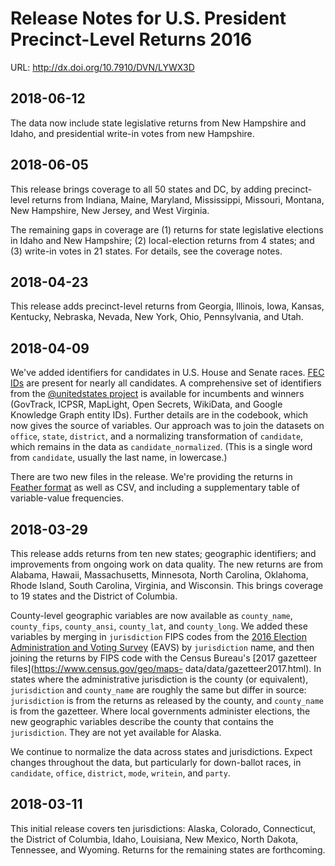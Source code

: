 # Release Notes for U.S. President Precinct-Level Returns 2016

URL: http://dx.doi.org/10.7910/DVN/LYWX3D


## 2018-06-12

The data now include state legislative returns from New Hampshire and Idaho,
and presidential write-in votes from new Hampshire.


## 2018-06-05

This release brings coverage to all 50 states and DC, by adding precinct-level
returns from Indiana, Maine, Maryland, Mississippi, Missouri, Montana, New
Hampshire, New Jersey, and West Virginia.

The remaining gaps in coverage are
(1) returns for state legislative elections in Idaho and New Hampshire; (2)
local-election returns from 4 states; and (3) write-in votes in 21 states. For
details, see the coverage notes.


## 2018-04-23

This release adds precinct-level returns from Georgia, Illinois, Iowa, Kansas,
Kentucky, Nebraska, Nevada, New York, Ohio, Pennsylvania, and Utah.


## 2018-04-09

We've added identifiers for candidates in U.S. House and Senate races. [FEC
IDs](https://www.fec.gov/data) are present for nearly all candidates. A
comprehensive set of identifiers from the [@unitedstates
project](https://github.com/unitedstates/congress-legislators) is available for
incumbents and winners (GovTrack, ICPSR, MapLight, Open Secrets, WikiData, and
Google Knowledge Graph entity IDs). Further details are in the codebook, which
now gives the source of variables. Our approach was to join the datasets on
`office`, `state`, `district`, and a normalizing transformation of `candidate`,
which remains in the data as `candidate_normalized`. (This is a single word
from `candidate`, usually the last name, in lowercase.)

There are two new
files in the release. We're providing the returns in [Feather
format](https://github.com/wesm/feather) as well as CSV, and including a
supplementary table of variable-value frequencies.


## 2018-03-29

This release adds returns from ten new states; geographic identifiers; and
improvements from ongoing work on data quality. The new returns are from
Alabama, Hawaii, Massachusetts, Minnesota, North Carolina, Oklahoma, Rhode
Island, South Carolina, Virginia, and Wisconsin. This brings coverage to 19
states and the District of Columbia.

County-level geographic variables are now
available as `county_name`, `county_fips`, `county_ansi`, `county_lat`, and
`county_long`. We added these variables by merging in `jurisdiction` FIPS codes
from the [2016 Election Administration and Voting
Survey](https://www.eac.gov/research-and-data/datasets-codebooks-and-surveys)
(EAVS) by `jurisdiction` name, and then joining the returns by FIPS code with
the Census Bureau's [2017 gazetteer files](https://www.census.gov/geo/maps-
data/data/gazetteer2017.html). In states where the administrative jurisdiction
is the county (or equivalent), `jurisdiction` and `county_name` are roughly the
same but differ in source: `jurisdiction` is from the returns as released by
the county, and `county_name` is from the gazetteer. Where local governments
administer elections, the new geographic variables describe the county that
contains the `jurisdiction`. They are not yet available for Alaska.

We
continue to normalize the data across states and jurisdictions. Expect changes
throughout the data, but particularly for down-ballot races, in `candidate`,
`office`, `district`, `mode`, `writein`, and `party`.


## 2018-03-11

This initial release covers ten jurisdictions: Alaska, Colorado, Connecticut,
the District of Columbia, Idaho, Louisiana, New Mexico, North Dakota,
Tennessee, and Wyoming. Returns for the remaining states are forthcoming.

